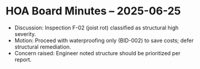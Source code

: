 # HOA Board Minutes – 2025-06-25
- Discussion: Inspection F-02 (joist rot) classified as structural high severity.
- Motion: Proceed with waterproofing only (BID-002) to save costs; defer structural remediation.
- Concern raised: Engineer noted structure should be prioritized per report.
